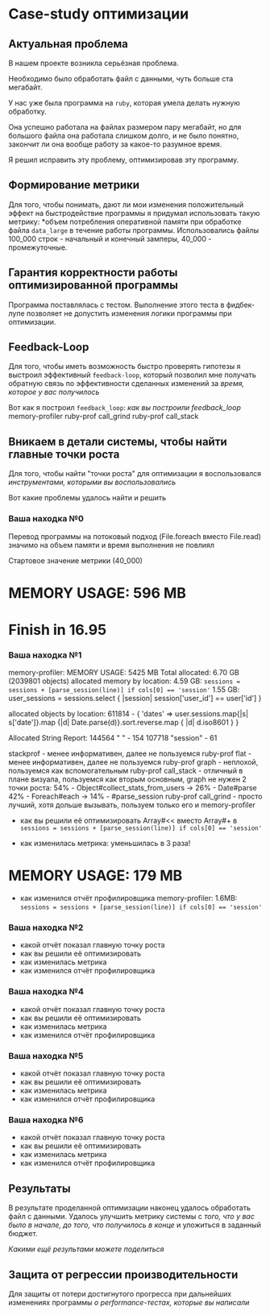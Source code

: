 # Case-study оптимизации

## Актуальная проблема
В нашем проекте возникла серьёзная проблема.

Необходимо было обработать файл с данными, чуть больше ста мегабайт.

У нас уже была программа на `ruby`, которая умела делать нужную обработку.

Она успешно работала на файлах размером пару мегабайт, но для большого файла она работала слишком долго, и не было понятно, закончит ли она вообще работу за какое-то разумное время.

Я решил исправить эту проблему, оптимизировав эту программу.

## Формирование метрики
Для того, чтобы понимать, дают ли мои изменения положительный эффект на быстродействие программы я придумал использовать такую метрику: *объем потребления оперативной памяти при обработке файла `data_large` в течение работы программы. Использовались файлы 100_000 строк - начальный и конечный замперы, 40_000 - промежуточные.

## Гарантия корректности работы оптимизированной программы
Программа поставлялась с тестом. Выполнение этого теста в фидбек-лупе позволяет не допустить изменения логики программы при оптимизации.

## Feedback-Loop
Для того, чтобы иметь возможность быстро проверять гипотезы я выстроил эффективный `feedback-loop`, который позволил мне получать обратную связь по эффективности сделанных изменений за *время, которое у вас получилось*

Вот как я построил `feedback_loop`: *как вы построили feedback_loop*
memory-profiler
ruby-prof call_grind
ruby-prof call_stack

## Вникаем в детали системы, чтобы найти главные точки роста
Для того, чтобы найти "точки роста" для оптимизации я воспользовался *инструментами, которыми вы воспользовались*

Вот какие проблемы удалось найти и решить

### Ваша находка №0
Перевод программы на потоковый подход (File.foreach вместо File.read) значимо на объем памяти и время выполнения не повлиял

Стартовое значение метрики (40_000)
# MEMORY USAGE: 596 MB
# Finish in 16.95

### Ваша находка №1
memory-profiler:
MEMORY USAGE: 5425 MB
Total allocated: 6.70 GB (2039801 objects)
allocated memory by location: 
4.59 GB: `sessions = sessions + [parse_session(line)] if cols[0] == 'session'`
1.55 GB: user_sessions = sessions.select { |session| session['user_id'] == user['id'] }

allocated objects by location:
611814 - { 'dates' => user.sessions.map{|s| s['date']}.map {|d| Date.parse(d)}.sort.reverse.map { |d| d.iso8601 } }

Allocated String Report:
144564  " " - 154
107718  "session" - 61

stackprof - менее информативен, далее не пользуемся
ruby-prof flat - менее информативен, далее не пользуемся
ruby-prof graph - неплохой, пользуемся как вспомогательным
ruby-prof call_stack - отличный в плане визуала, пользуемся как вторым основным, graph не нужен
2 точки роста:
54% - Object#collect_stats_from_users
  -> 26% - Date#parse
42% - Foreach#each
  -> 14% - #parse_session
ruby-prof call_grind - просто лучший, хотя дольше вызывать, пользуем только его и memory-profiler

- как вы решили её оптимизировать
Array#<< вместо Array#+ в `sessions = sessions + [parse_session(line)] if cols[0] == 'session'`

- как изменилась метрика: уменьшилась в 3 раза!
# MEMORY USAGE: 179 MB

- как изменился отчёт профилировщика
memory-profiler:
1.6MB: `sessions = sessions + [parse_session(line)] if cols[0] == 'session'`

### Ваша находка №2
- какой отчёт показал главную точку роста
- как вы решили её оптимизировать
- как изменилась метрика
- как изменился отчёт профилировщика

### Ваша находка №4
- какой отчёт показал главную точку роста
- как вы решили её оптимизировать
- как изменилась метрика
- как изменился отчёт профилировщика

### Ваша находка №5
- какой отчёт показал главную точку роста
- как вы решили её оптимизировать
- как изменилась метрика
- как изменился отчёт профилировщика

### Ваша находка №6
- какой отчёт показал главную точку роста
- как вы решили её оптимизировать
- как изменилась метрика
- как изменился отчёт профилировщика

## Результаты
В результате проделанной оптимизации наконец удалось обработать файл с данными.
Удалось улучшить метрику системы с *того, что у вас было в начале, до того, что получилось в конце* и уложиться в заданный бюджет.

*Какими ещё результами можете поделиться*

## Защита от регрессии производительности
Для защиты от потери достигнутого прогресса при дальнейших изменениях программы *о performance-тестах, которые вы написали*
